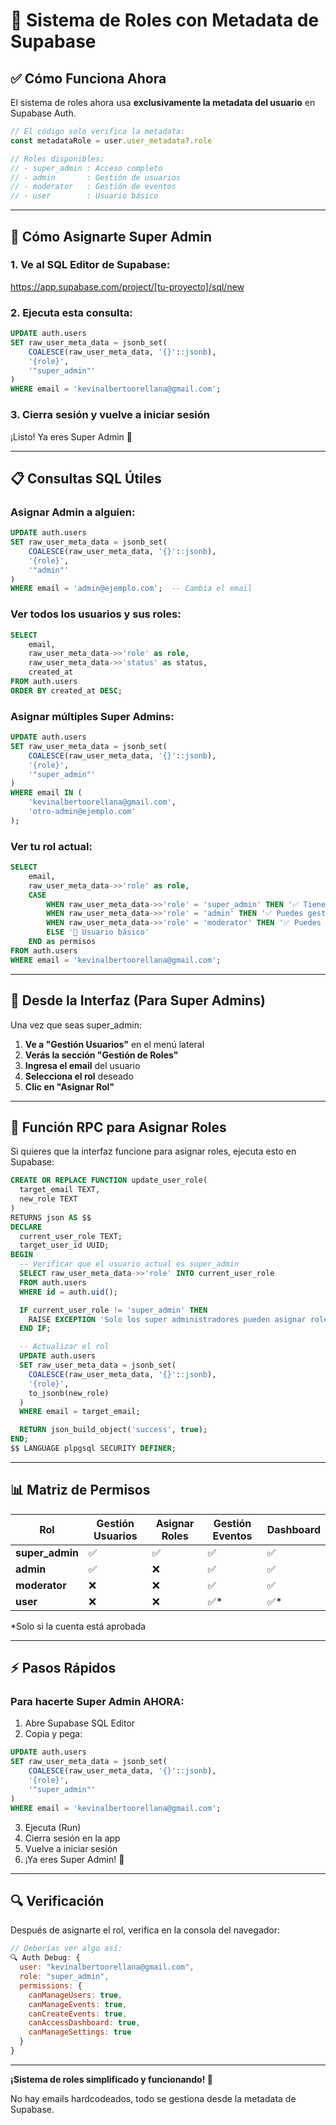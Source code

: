 # 🔐 Sistema de Roles con Metadata de Supabase

## ✅ **Cómo Funciona Ahora**

El sistema de roles ahora usa **exclusivamente la metadata del usuario** en Supabase Auth.

```javascript
// El código solo verifica la metadata:
const metadataRole = user.user_metadata?.role

// Roles disponibles:
// - super_admin : Acceso completo
// - admin       : Gestión de usuarios
// - moderator   : Gestión de eventos
// - user        : Usuario básico
```

---

## 🚀 **Cómo Asignarte Super Admin**

### **1. Ve al SQL Editor de Supabase:**
https://app.supabase.com/project/[tu-proyecto]/sql/new

### **2. Ejecuta esta consulta:**
```sql
UPDATE auth.users 
SET raw_user_meta_data = jsonb_set(
    COALESCE(raw_user_meta_data, '{}'::jsonb),
    '{role}',
    '"super_admin"'
)
WHERE email = 'kevinalbertoorellana@gmail.com';
```

### **3. Cierra sesión y vuelve a iniciar sesión**

¡Listo! Ya eres Super Admin 🎉

---

## 📋 **Consultas SQL Útiles**

### **Asignar Admin a alguien:**
```sql
UPDATE auth.users 
SET raw_user_meta_data = jsonb_set(
    COALESCE(raw_user_meta_data, '{}'::jsonb),
    '{role}',
    '"admin"'
)
WHERE email = 'admin@ejemplo.com';  -- Cambia el email
```

### **Ver todos los usuarios y sus roles:**
```sql
SELECT 
    email,
    raw_user_meta_data->>'role' as role,
    raw_user_meta_data->>'status' as status,
    created_at
FROM auth.users
ORDER BY created_at DESC;
```

### **Asignar múltiples Super Admins:**
```sql
UPDATE auth.users 
SET raw_user_meta_data = jsonb_set(
    COALESCE(raw_user_meta_data, '{}'::jsonb),
    '{role}',
    '"super_admin"'
)
WHERE email IN (
    'kevinalbertoorellana@gmail.com',
    'otro-admin@ejemplo.com'
);
```

### **Ver tu rol actual:**
```sql
SELECT 
    email,
    raw_user_meta_data->>'role' as role,
    CASE 
        WHEN raw_user_meta_data->>'role' = 'super_admin' THEN '✅ Tienes acceso completo'
        WHEN raw_user_meta_data->>'role' = 'admin' THEN '✅ Puedes gestionar usuarios'
        WHEN raw_user_meta_data->>'role' = 'moderator' THEN '✅ Puedes gestionar eventos'
        ELSE '👤 Usuario básico'
    END as permisos
FROM auth.users
WHERE email = 'kevinalbertoorellana@gmail.com';
```

---

## 🎯 **Desde la Interfaz (Para Super Admins)**

Una vez que seas super_admin:

1. **Ve a "Gestión Usuarios"** en el menú lateral
2. **Verás la sección "Gestión de Roles"**
3. **Ingresa el email** del usuario
4. **Selecciona el rol** deseado
5. **Clic en "Asignar Rol"**

---

## 🔧 **Función RPC para Asignar Roles**

Si quieres que la interfaz funcione para asignar roles, ejecuta esto en Supabase:

```sql
CREATE OR REPLACE FUNCTION update_user_role(
  target_email TEXT,
  new_role TEXT
)
RETURNS json AS $$
DECLARE
  current_user_role TEXT;
  target_user_id UUID;
BEGIN
  -- Verificar que el usuario actual es super_admin
  SELECT raw_user_meta_data->>'role' INTO current_user_role
  FROM auth.users
  WHERE id = auth.uid();

  IF current_user_role != 'super_admin' THEN
    RAISE EXCEPTION 'Solo los super administradores pueden asignar roles';
  END IF;

  -- Actualizar el rol
  UPDATE auth.users 
  SET raw_user_meta_data = jsonb_set(
    COALESCE(raw_user_meta_data, '{}'::jsonb),
    '{role}',
    to_jsonb(new_role)
  )
  WHERE email = target_email;

  RETURN json_build_object('success', true);
END;
$$ LANGUAGE plpgsql SECURITY DEFINER;
```

---

## 📊 **Matriz de Permisos**

| Rol | Gestión Usuarios | Asignar Roles | Gestión Eventos | Dashboard |
|-----|-----------------|---------------|-----------------|-----------|
| **super_admin** | ✅ | ✅ | ✅ | ✅ |
| **admin** | ✅ | ❌ | ✅ | ✅ |
| **moderator** | ❌ | ❌ | ✅ | ✅ |
| **user** | ❌ | ❌ | ✅* | ✅* |

*Solo si la cuenta está aprobada

---

## ⚡ **Pasos Rápidos**

### **Para hacerte Super Admin AHORA:**

1. Abre Supabase SQL Editor
2. Copia y pega:
```sql
UPDATE auth.users 
SET raw_user_meta_data = jsonb_set(
    COALESCE(raw_user_meta_data, '{}'::jsonb),
    '{role}',
    '"super_admin"'
)
WHERE email = 'kevinalbertoorellana@gmail.com';
```
3. Ejecuta (Run)
4. Cierra sesión en la app
5. Vuelve a iniciar sesión
6. ¡Ya eres Super Admin! 🎉

---

## 🔍 **Verificación**

Después de asignarte el rol, verifica en la consola del navegador:

```javascript
// Deberías ver algo así:
🔍 Auth Debug: {
  user: "kevinalbertoorellana@gmail.com",
  role: "super_admin",
  permissions: {
    canManageUsers: true,
    canManageEvents: true,
    canCreateEvents: true,
    canAccessDashboard: true,
    canManageSettings: true
  }
}
```

---

**¡Sistema de roles simplificado y funcionando! 🚀**

No hay emails hardcodeados, todo se gestiona desde la metadata de Supabase.